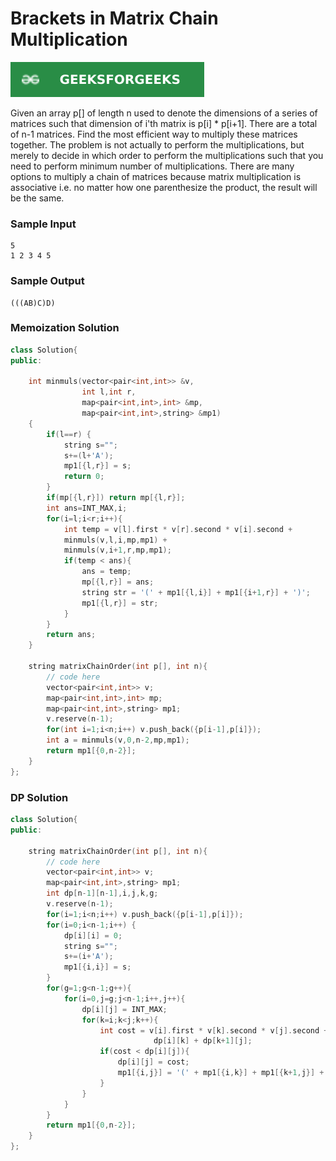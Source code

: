 # Brackets in Matrix Chain Multiplication

[![Problem Link](../assets/gfg.svg)](https://practice.geeksforgeeks.org/problems/brackets-in-matrix-chain-multiplication1024/1/#)

Given an array p[] of length n used to denote the dimensions of a series of matrices such that dimension of i'th matrix is p[i] \* p[i+1]. There are a total of n-1 matrices. Find the most efficient way to multiply these matrices together.
The problem is not actually to perform the multiplications, but merely to decide in which order to perform the multiplications such that you need to perform minimum number of multiplications. There are many options to multiply a chain of matrices because matrix multiplication is associative i.e. no matter how one parenthesize the product, the result will be the same.

### Sample Input

```
5
1 2 3 4 5
```

### Sample Output

```
(((AB)C)D)
```

### Memoization Solution

```cpp
class Solution{
public:

    int minmuls(vector<pair<int,int>> &v,
                int l,int r,
                map<pair<int,int>,int> &mp,
                map<pair<int,int>,string> &mp1)
    {
        if(l==r) {
            string s="";
            s+=(l+'A');
            mp1[{l,r}] = s;
            return 0;
        }
        if(mp[{l,r}]) return mp[{l,r}];
        int ans=INT_MAX,i;
        for(i=l;i<r;i++){
            int temp = v[l].first * v[r].second * v[i].second +
            minmuls(v,l,i,mp,mp1) +
            minmuls(v,i+1,r,mp,mp1);
            if(temp < ans){
                ans = temp;
                mp[{l,r}] = ans;
                string str = '(' + mp1[{l,i}] + mp1[{i+1,r}] + ')';
                mp1[{l,r}] = str;
            }
        }
        return ans;
    }

    string matrixChainOrder(int p[], int n){
        // code here
        vector<pair<int,int>> v;
        map<pair<int,int>,int> mp;
        map<pair<int,int>,string> mp1;
        v.reserve(n-1);
        for(int i=1;i<n;i++) v.push_back({p[i-1],p[i]});
        int a = minmuls(v,0,n-2,mp,mp1);
        return mp1[{0,n-2}];
    }
};
```

### DP Solution
```cpp
class Solution{
public:
    
    string matrixChainOrder(int p[], int n){
        // code here
        vector<pair<int,int>> v;
        map<pair<int,int>,string> mp1;
        int dp[n-1][n-1],i,j,k,g;
        v.reserve(n-1);
        for(i=1;i<n;i++) v.push_back({p[i-1],p[i]});
        for(i=0;i<n-1;i++) {
            dp[i][i] = 0;
            string s="";
            s+=(i+'A');
            mp1[{i,i}] = s;
        }
        for(g=1;g<n-1;g++){
            for(i=0,j=g;j<n-1;i++,j++){
                dp[i][j] = INT_MAX;
                for(k=i;k<j;k++){
                    int cost = v[i].first * v[k].second * v[j].second +
                                dp[i][k] + dp[k+1][j];
                    if(cost < dp[i][j]){
                        dp[i][j] = cost;
                        mp1[{i,j}] = '(' + mp1[{i,k}] + mp1[{k+1,j}] + ')';
                    }
                }
            }
        }
        return mp1[{0,n-2}];
    }
};
```